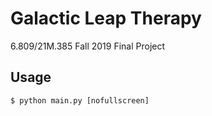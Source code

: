 # Galactic Leap Therapy
6.809/21M.385 Fall 2019 Final Project

## Usage

`$ python main.py [nofullscreen]`
